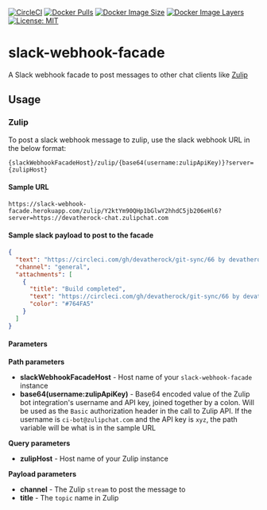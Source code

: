 [![CircleCI](https://circleci.com/gh/devatherock/slack-webhook-facade.svg?style=svg)](https://circleci.com/gh/devatherock/slack-webhook-facade)
[![Docker Pulls](https://img.shields.io/docker/pulls/devatherock/slack-webhook-facade.svg)](https://hub.docker.com/r/devatherock/slack-webhook-facade/)
[![Docker Image Size](https://img.shields.io/docker/image-size/devatherock/slack-webhook-facade.svg?sort=date)](https://hub.docker.com/r/devatherock/slack-webhook-facade/)
[![Docker Image Layers](https://img.shields.io/microbadger/layers/devatherock/slack-webhook-facade.svg)](https://microbadger.com/images/devatherock/slack-webhook-facade)
[![License: MIT](https://img.shields.io/badge/License-MIT-yellow.svg)](https://opensource.org/licenses/MIT)
# slack-webhook-facade
A Slack webhook facade to post messages to other chat clients like [Zulip](https://zulipchat.com/)

## Usage
### Zulip
To post a slack webhook message to zulip, use the slack webhook URL in the below format:

```
{slackWebhookFacadeHost}/zulip/{base64(username:zulipApiKey)}?server={zulipHost}
```

#### Sample URL
```
https://slack-webhook-facade.herokuapp.com/zulip/Y2ktYm90QHp1bGlwY2hhdC5jb206eHl6?server=https://devatherock-chat.zulipchat.com
```

#### Sample slack payload to post to the facade
```json
{
  "text": "https://circleci.com/gh/devatherock/git-sync/66 by devatherock",
  "channel": "general",
  "attachments": [
    {
      "title": "Build completed",
      "text": "https://circleci.com/gh/devatherock/git-sync/66 by devatherock",
      "color": "#764FA5"
    }
  ]
}
```

#### Parameters
**Path parameters**
- **slackWebhookFacadeHost** - Host name of your `slack-webhook-facade` instance
- **base64(username:zulipApiKey)** - Base64 encoded value of the Zulip bot integration's username and API key, joined
together by a colon. Will be used as the `Basic` authorization header in the call to Zulip API. If the username is
`ci-bot@zulipchat.com` and the API key is `xyz`, the path variable will be what is in the sample URL

**Query parameters**
- **zulipHost** - Host name of your Zulip instance

**Payload parameters**
- **channel** - The Zulip `stream` to post the message to
- **title** - The `topic` name in Zulip
